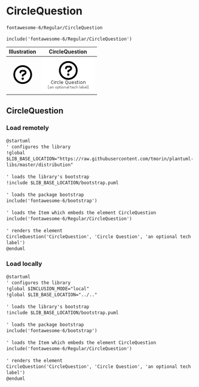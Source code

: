 # CircleQuestion


```text
fontawesome-6/Regular/CircleQuestion
```

```text
include('fontawesome-6/Regular/CircleQuestion')
```



| Illustration | CircleQuestion |
| :---: | :---: |
| ![illustration for Illustration](../../fontawesome-6/Regular/CircleQuestion.png) | ![illustration for CircleQuestion](../../fontawesome-6/Regular/CircleQuestion.Local.png) |




## CircleQuestion

### Load remotely
```plantuml
@startuml
' configures the library
!global $LIB_BASE_LOCATION="https://raw.githubusercontent.com/tmorin/plantuml-libs/master/distribution"

' loads the library's bootstrap
!include $LIB_BASE_LOCATION/bootstrap.puml

' loads the package bootstrap
include('fontawesome-6/bootstrap')

' loads the Item which embeds the element CircleQuestion
include('fontawesome-6/Regular/CircleQuestion')

' renders the element
CircleQuestion('CircleQuestion', 'Circle Question', 'an optional tech label')
@enduml
```

### Load locally
```plantuml
@startuml
' configures the library
!global $INCLUSION_MODE="local"
!global $LIB_BASE_LOCATION="../.."

' loads the library's bootstrap
!include $LIB_BASE_LOCATION/bootstrap.puml

' loads the package bootstrap
include('fontawesome-6/bootstrap')

' loads the Item which embeds the element CircleQuestion
include('fontawesome-6/Regular/CircleQuestion')

' renders the element
CircleQuestion('CircleQuestion', 'Circle Question', 'an optional tech label')
@enduml
```

